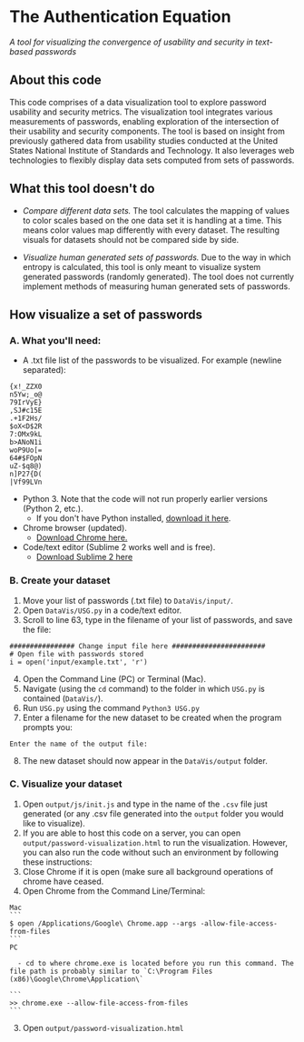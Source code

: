 # The Authentication Equation
_A tool for visualizing the convergence of usability and security in text-based passwords_

## About this code
This code comprises of a data visualization tool to explore password usability and security metrics. The visualization tool integrates various measurements of passwords, enabling exploration of the intersection of their usability and security components. The tool is based on insight from previously gathered data from usability studies conducted at the United States National Institute of Standards and Technology. It also leverages web technologies to flexibly display data sets computed from sets of passwords.

## What this tool doesn't do

- _Compare different data sets._ The tool calculates the mapping of values to color scales based on the one data set it is handling at a time. This means color values map differently with every dataset. The resulting visuals for datasets should not be compared side by side.

- _Visualize human generated sets of passwords._ Due to the way in which entropy is calculated, this tool is only meant to visualize system generated passwords (randomly generated). The tool does not currently implement methods of measuring human generated sets of passwords. 

## How visualize a set of passwords

### A. What you'll need:
- A .txt file list of the passwords to be visualized. For example (newline separated):
```
{x!_ZZX0
n5Yw;_o@
79IrVyE}
,SJ#c15E
.+1F2Hs/
$oX<D$2R
7:OMx9kL
b>ANoN1i
woP9Uo[=
64#$FOpN
uZ-$q8@)
n]P27{D(
|Vf99LVn
```
- Python 3. Note that the code will not run properly earlier versions (Python 2, etc.). 
  - If you don't have Python installed, [download it here](https://www.python.org/downloads/). 
- Chrome browser (updated).
  - [Download Chrome here.](https://www.google.com/chrome/browser/desktop/)
- Code/text editor (Sublime 2 works well and is free).
  - [Download Sublime 2 here](http://www.sublimetext.com/2)


### B. Create your dataset

1. Move your list of passwords (.txt file) to `DataVis/input/`. 
2. Open `DataVis/USG.py` in a code/text editor. 
3. Scroll to line 63, type in the filename of your list of passwords, and save the file:
```
################ Change input file here #######################
# Open file with passwords stored
i = open('input/example.txt', 'r')
```
4. Open the Command Line (PC) or Terminal (Mac). 
5. Navigate (using the `cd` command) to the folder in which `USG.py` is contained (`DataVis/`).
6. Run `USG.py` using the command `Python3 USG.py`
7. Enter a filename for the new dataset to be created when the program prompts you:
```
Enter the name of the output file: 
```
8. The new dataset should now appear in the `DataVis/output` folder. 


### C. Visualize your dataset

1. Open `output/js/init.js` and type in the name of the `.csv` file just generated (or any .csv file generated into the `output` folder you would like to visualize). 
2. If you are able to host this code on a server, you can open `output/password-visualization.html` to run the visualization. However, you can also run the code without such an environment by following these instructions: 
  1. Close Chrome if it is open (make sure all background operations of chrome have ceased.
  2. Open Chrome from the Command Line/Terminal:
    
    Mac 
    ```
    $ open /Applications/Google\ Chrome.app --args -allow-file-access-from-files
    ```
    PC

      - cd to where chrome.exe is located before you run this command. The file path is probably similar to `C:\Program Files (x86)\Google\Chrome\Application\`
    
    ```
    >> chrome.exe --allow-file-access-from-files
    ```
  3. Open `output/password-visualization.html` 
